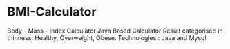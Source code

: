 # BMI-Calculator
Body - Mass - Index Calculator                                                                                                                                                   Java Based Calculator Result categorised in thinness, Healthy, Overweight, Obese.                                                                                                   Technologies : Java and Mysql
